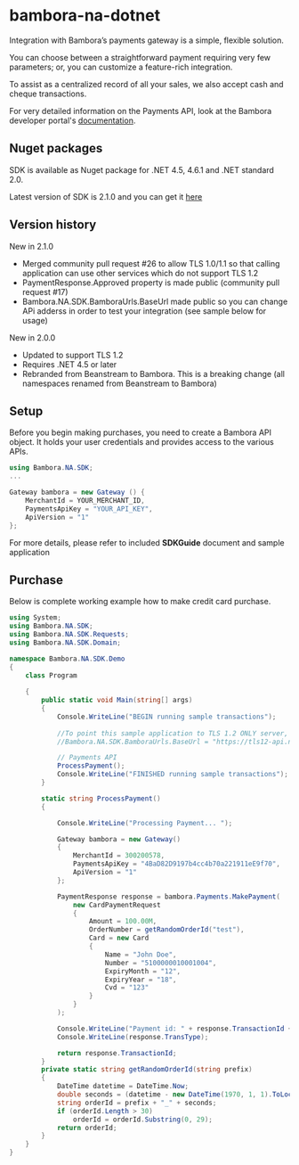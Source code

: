bambora-na-dotnet
=================

Integration with Bambora’s payments gateway is a simple, flexible solution.

You can choose between a straightforward payment requiring very few parameters; or, you can customize a feature-rich integration.

To assist as a centralized record of all your sales, we also accept cash and cheque transactions.

For very detailed information on the Payments API, look at the Bambora developer portal's [documentation](https://dev.na.bambora.com/docs/references/payment_SDKs/take_payments/).

## Nuget packages
SDK is available as Nuget package for .NET 4.5, 4.6.1 and .NET standard 2.0. 

Latest version of SDK is 2.1.0 and you can get it [here](https://www.nuget.org/packages/Bambora.NA.SDK/)

## Version history

New in 2.1.0
* Merged community pull request #26 to allow TLS 1.0/1.1 so that calling application can use other services which do not support TLS 1.2
* PaymentResponse.Approved property is made public (community pull request #17)
* Bambora.NA.SDK.BamboraUrls.BaseUrl made public so you can change APi adderss in order to test your integration (see sample below for usage)

New in 2.0.0
* Updated to support TLS 1.2
* Requires .NET 4.5 or later
* Rebranded from Beanstream to Bambora. This is a breaking change (all namespaces renamed from Beanstream to Bambora)


## Setup
Before you begin making purchases, you need to create a Bambora API object. It holds your user credentials and provides access to the various APIs.

```c#
using Bambora.NA.SDK;
...

Gateway bambora = new Gateway () {
	MerchantId = YOUR_MERCHANT_ID,
	PaymentsApiKey = "YOUR_API_KEY",
	ApiVersion = "1"
};
```
For more details, please refer to included **SDKGuide** document and sample application

## Purchase

Below is complete working example how to make credit card purchase.


```c#
using System;
using Bambora.NA.SDK;
using Bambora.NA.SDK.Requests;
using Bambora.NA.SDK.Domain;

namespace Bambora.NA.SDK.Demo
{
    class Program
   
    {
        public static void Main(string[] args)
        {
            Console.WriteLine("BEGIN running sample transactions");
            
            //To point this sample application to TLS 1.2 ONLY server, uncomment line below
            //Bambora.NA.SDK.BamboraUrls.BaseUrl = "https://tls12-api.na.bambora.com";

            // Payments API
            ProcessPayment();            
            Console.WriteLine("FINISHED running sample transactions");
        }

        static string ProcessPayment()
        {

            Console.WriteLine("Processing Payment... ");

            Gateway bambora = new Gateway()
            {
                MerchantId = 300200578,
                PaymentsApiKey = "4BaD82D9197b4cc4b70a221911eE9f70",
                ApiVersion = "1"
            };

            PaymentResponse response = bambora.Payments.MakePayment(
                new CardPaymentRequest
                {
                    Amount = 100.00M,
                    OrderNumber = getRandomOrderId("test"),
                    Card = new Card
                    {
                        Name = "John Doe",
                        Number = "5100000010001004",
                        ExpiryMonth = "12",
                        ExpiryYear = "18",
                        Cvd = "123"
                    }
                }
            );

            Console.WriteLine("Payment id: " + response.TransactionId + ", " + response.Message + "\n");
            Console.WriteLine(response.TransType);

            return response.TransactionId;
        }
        private static string getRandomOrderId(string prefix)
        {
            DateTime datetime = DateTime.Now;
            double seconds = (datetime - new DateTime(1970, 1, 1).ToLocalTime()).TotalSeconds;            
            string orderId = prefix + "_" + seconds;
            if (orderId.Length > 30)
                orderId = orderId.Substring(0, 29);
            return orderId;
        }
    }
}

```
